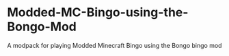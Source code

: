 # Modded-MC-Bingo-using-the-Bongo-Mod
A modpack for playing Modded Minecraft Bingo using the Bongo bingo mod
